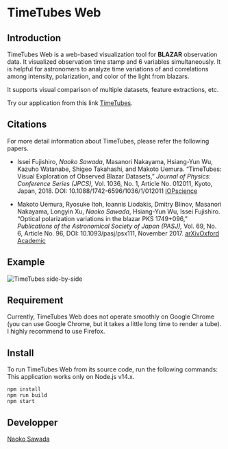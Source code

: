 TimeTubes Web
====

## Introduction
TimeTubes Web is a web-based visualization tool for **BLAZAR** observation data. 
It visualized observation time stamp and 6 variables simultaneously. It is helpful for astronomers to analyze time variations of and correlations among intensity, polarization, and color of the light from blazars. 

It supports visual comparison of multiple datasets, feature extractions, etc. 

Try our application from this link [TimeTubes](https://timetubes.herokuapp.com/).

## Citations
For more detail information about TimeTubes, please refer the following papers.

- Issei Fujishiro, _Naoko Sawada_, Masanori Nakayama, Hsiang-Yun Wu, Kazuho Watanabe, Shigeo Takahashi, and Makoto Uemura. “TimeTubes: Visual Exploration of Observed Blazar Datasets,” _Journal of Physics: Conference Series (JPCS),_ Vol. 1036, No. 1, Article No. 012011, Kyoto, Japan, 2018. DOI: 10.1088/1742-6596/1036/1/012011 [IOPscience](http://iopscience.iop.org/article/10.1088/1742-6596/1036/1/012011)

- Makoto Uemura, Ryosuke Itoh, Ioannis Liodakis, Dmitry Blinov, Masanori Nakayama, Longyin Xu, _Naoko Sawada_, Hsiang-Yun Wu, Issei Fujishiro. “Optical polarization variations in the blazar PKS 1749+096,” _Publications of the Astronomical Society of Japan (PASJ),_ Vol. 69, No. 6, Article No. 96, DOI: 10.1093/pasj/psx111, November 2017. [arXiv](https://arxiv.org/abs/1709.02524)[Oxford Academic](https://academic.oup.com/pasj/article/69/6/96/4609697)

## Example
![TimeTubes side-by-side](https://github.com/MistletoeNaoko/TimeTubesWeb/blob/images/side-by-side.gif?raw=true)

## Requirement
Currently, TimeTubes Web does not operate smoothly on Google Chrome (you can use Google Chrome, but it takes a little long time to render a tube). I highly recommend to use Firefox.

## Install
To run TimeTubes Web from its source code, run the following commands:
This application works only on Node.js v14.x.
```
npm install
npm run build
npm start
```

## Developper

[Naoko Sawada](https://github.com/MistletoeNaoko)
